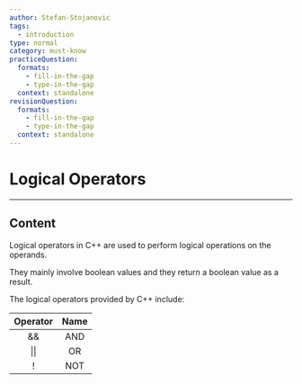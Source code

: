 ```yaml
---
author: Stefan-Stojanovic
tags:
  - introduction
type: normal
category: must-know
practiceQuestion:
  formats:
    - fill-in-the-gap
    - type-in-the-gap
  context: standalone
revisionQuestion:
  formats:
    - fill-in-the-gap
    - type-in-the-gap
  context: standalone
---
```


# Logical Operators

---

## Content

Logical operators in C++ are used to perform logical operations on the operands.

They mainly involve boolean values and they return a boolean value as a result. 

The logical operators provided by C++ include:

| Operator | Name |
|:--------:|:----:|
| &&       | AND  |
| \|\|     | OR   |
| !        | NOT  |
